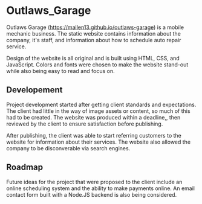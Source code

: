 # Outlaws_Garage
Outlaws Garage (https://mallen13.github.io/outlaws-garage) is a mobile mechanic business. The static website contains information about the company, it's staff, and information about how to schedule auto repair service. 

Design of the website is all original and is built using HTML, CSS, and JavaScript. Colors and fonts were chosen to make the website stand-out while also being easy to read and focus on. 

## Developement
Project development started after getting client standards and expectations. The client had little in the way of image assets or content, so much of this had to be created. The website was produced within a deadline,, then reviewed by the client to ensure satisfaction before publishing. 

After publishing, the client was able to start referring customers to the website for information about their services. The website also allowed the company to be disconverable via search engines.

## Roadmap
Future ideas for the project that were proposed to the client include an online scheduling system and the ability to make payments online. An email contact form built with a Node.JS backend is also being considered.
